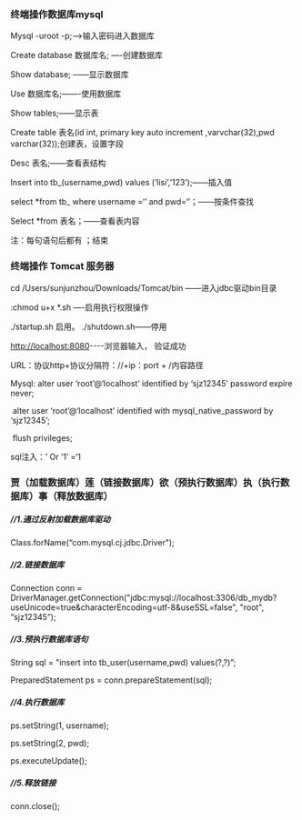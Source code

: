 ###       终端操作数据库mysql

Mysql -uroot -p;—>输入密码进入数据库

Create database 数据库名; —-创建数据库

Show database; ——显示数据库

Use 数据库名;——-使用数据库

Show tables;——显示表

Create table 表名(id int, primary key auto increment ,varvchar(32),pwd varchar(32));创建表，设置字段

Desc 表名;——查看表结构

Insert into tb_(username,pwd) values (‘lisi’,’123’);——插入值

select *from tb_ where username =‘’ and pwd=‘’；——按条件查找

Select *from 表名；——查看表内容

注：每句语句后都有 ；结束

###         终端操作 Tomcat 服务器



 cd /Users/sunjunzhou/Downloads/Tomcat/bin  ——进入jdbc驱动bin目录



:chmod u+x *.sh  —-启用执行权限操作

./startup.sh    启用。  ./shutdown.sh——停用

<http://localhost:8080>----浏览器输入， 验证成功 

  

URL：协议http+协议分隔符：//+ip：port + /内容路径



  Mysql:   alter user ‘root’@‘localhost’ identified by ‘sjz12345’ password expire never;

​	alter user ‘root’@‘localhost’ identified with mysql_native_password by ‘sjz12345’;

​	flush privileges;

  sql注入：’ Or ‘1’ =‘1





### 贾（加载数据库）莲（链接数据库）欲（预执行数据库）执（执行数据库）事（释放数据库）

##### //1.通过反射加载数据库驱动

Class.forName(“com.mysql.cj.jdbc.Driver");

##### //2.链接数据库

Connection conn = DriverManager.getConnection("jdbc:mysql://localhost:3306/db_mydb?useUnicode=true&characterEncoding=utf-8&useSSL=false", "root", “sjz12345”);

##### //3.预执行数据库语句

String sql = "insert into tb_user(username,pwd) values(?,?)”;

PreparedStatement ps = conn.prepareStatement(sql);

##### //4.执行数据库

ps.setString(1, username);

ps.setString(2, pwd);

ps.executeUpdate();

##### //5.释放链接

conn.close();
